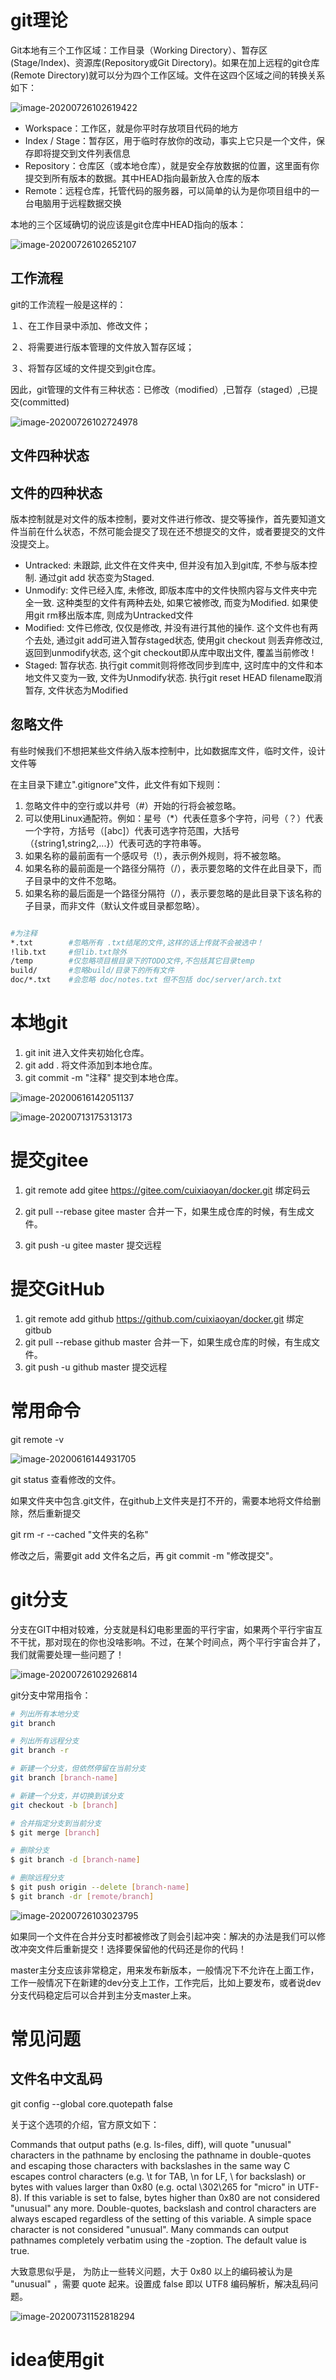 # git理论

Git本地有三个工作区域：工作目录（Working Directory）、暂存区(Stage/Index)、资源库(Repository或Git Directory)。如果在加上远程的git仓库(Remote Directory)就可以分为四个工作区域。文件在这四个区域之间的转换关系如下：

![image-20200726102619422](https://gitee.com/cuixiaoyan/uPic/raw/master/uPic/image-20200726102619422.png)

- Workspace：工作区，就是你平时存放项目代码的地方
- Index / Stage：暂存区，用于临时存放你的改动，事实上它只是一个文件，保存即将提交到文件列表信息
- Repository：仓库区（或本地仓库），就是安全存放数据的位置，这里面有你提交到所有版本的数据。其中HEAD指向最新放入仓库的版本
- Remote：远程仓库，托管代码的服务器，可以简单的认为是你项目组中的一台电脑用于远程数据交换

本地的三个区域确切的说应该是git仓库中HEAD指向的版本：

![image-20200726102652107](https://gitee.com/cuixiaoyan/uPic/raw/master/uPic/image-20200726102652107.png)

## 工作流程

git的工作流程一般是这样的：

１、在工作目录中添加、修改文件；

２、将需要进行版本管理的文件放入暂存区域；

３、将暂存区域的文件提交到git仓库。

因此，git管理的文件有三种状态：已修改（modified）,已暂存（staged）,已提交(committed)

![image-20200726102724978](https://gitee.com/cuixiaoyan/uPic/raw/master/uPic/image-20200726102724978.png)

## 文件四种状态

## 文件的四种状态

版本控制就是对文件的版本控制，要对文件进行修改、提交等操作，首先要知道文件当前在什么状态，不然可能会提交了现在还不想提交的文件，或者要提交的文件没提交上。

- Untracked: 未跟踪, 此文件在文件夹中, 但并没有加入到git库, 不参与版本控制. 通过git add 状态变为Staged.
- Unmodify: 文件已经入库, 未修改, 即版本库中的文件快照内容与文件夹中完全一致. 这种类型的文件有两种去处, 如果它被修改, 而变为Modified. 如果使用git rm移出版本库, 则成为Untracked文件
- Modified: 文件已修改, 仅仅是修改, 并没有进行其他的操作. 这个文件也有两个去处, 通过git add可进入暂存staged状态, 使用git checkout 则丢弃修改过, 返回到unmodify状态, 这个git checkout即从库中取出文件, 覆盖当前修改 !
- Staged: 暂存状态. 执行git commit则将修改同步到库中, 这时库中的文件和本地文件又变为一致, 文件为Unmodify状态. 执行git reset HEAD filename取消暂存, 文件状态为Modified

## 忽略文件

有些时候我们不想把某些文件纳入版本控制中，比如数据库文件，临时文件，设计文件等

在主目录下建立".gitignore"文件，此文件有如下规则：

1. 忽略文件中的空行或以井号（#）开始的行将会被忽略。
2. 可以使用Linux通配符。例如：星号（*）代表任意多个字符，问号（？）代表一个字符，方括号（[abc]）代表可选字符范围，大括号（{string1,string2,...}）代表可选的字符串等。
3. 如果名称的最前面有一个感叹号（!），表示例外规则，将不被忽略。
4. 如果名称的最前面是一个路径分隔符（/），表示要忽略的文件在此目录下，而子目录中的文件不忽略。
5. 如果名称的最后面是一个路径分隔符（/），表示要忽略的是此目录下该名称的子目录，而非文件（默认文件或目录都忽略）。

```bash

#为注释
*.txt        #忽略所有 .txt结尾的文件,这样的话上传就不会被选中！
!lib.txt     #但lib.txt除外
/temp        #仅忽略项目根目录下的TODO文件,不包括其它目录temp
build/       #忽略build/目录下的所有文件
doc/*.txt    #会忽略 doc/notes.txt 但不包括 doc/server/arch.txt
```

# 本地git

1. git init 进入文件夹初始化仓库。
2. git add . 将文件添加到本地仓库。
3. git commit -m "注释" 提交到本地仓库。

![image-20200616142051137](https://gitee.com/cuixiaoyan/uPic/raw/master/uPic/image-20200616142051137-20200616144815199.png)

![image-20200713175313173](/Users/cuixiaoyan/Library/Application%20Support/typora-user-images/image-20200713175313173.png)

#  提交gitee

1. git remote add gitee https://gitee.com/cuixiaoyan/docker.git  绑定码云

2. git pull --rebase gitee master  合并一下，如果生成仓库的时候，有生成文件。

3.  git push -u gitee master 提交远程

   

# 提交GitHub

1. git remote add github https://github.com/cuixiaoyan/docker.git   绑定gitbub
2. git pull --rebase github master  合并一下，如果生成仓库的时候，有生成文件。
3. git push -u github master 提交远程



# 常用命令

git remote -v 

![image-20200616144931705](https://gitee.com/cuixiaoyan/uPic/raw/master/uPic/image-20200616144931705.png)

git status 查看修改的文件。

如果文件夹中包含.git文件，在github上文件夹是打不开的，需要本地将文件给删除，然后重新提交

 git rm -r --cached "文件夹的名称" 

修改之后，需要git add 文件名之后，再 git commit -m "修改提交"。

# git分支

分支在GIT中相对较难，分支就是科幻电影里面的平行宇宙，如果两个平行宇宙互不干扰，那对现在的你也没啥影响。不过，在某个时间点，两个平行宇宙合并了，我们就需要处理一些问题了！

![image-20200726102926814](https://gitee.com/cuixiaoyan/uPic/raw/master/uPic/image-20200726102926814.png)

git分支中常用指令：

```bash
# 列出所有本地分支
git branch

# 列出所有远程分支
git branch -r

# 新建一个分支，但依然停留在当前分支
git branch [branch-name]

# 新建一个分支，并切换到该分支
git checkout -b [branch]

# 合并指定分支到当前分支
$ git merge [branch]

# 删除分支
$ git branch -d [branch-name]

# 删除远程分支
$ git push origin --delete [branch-name]
$ git branch -dr [remote/branch]
```

![image-20200726103023795](https://gitee.com/cuixiaoyan/uPic/raw/master/uPic/image-20200726103023795.png)

如果同一个文件在合并分支时都被修改了则会引起冲突：解决的办法是我们可以修改冲突文件后重新提交！选择要保留他的代码还是你的代码！

master主分支应该非常稳定，用来发布新版本，一般情况下不允许在上面工作，工作一般情况下在新建的dev分支上工作，工作完后，比如上要发布，或者说dev分支代码稳定后可以合并到主分支master上来。

# 常见问题

## 文件名中文乱码

git config --global core.quotepath false

关于这个选项的介绍，官方原文如下：

Commands that output paths (e.g. ls-files, diff), will quote "unusual" characters in the pathname by enclosing the pathname in double-quotes and escaping those characters with backslashes in the same way C escapes control characters (e.g. \t for TAB, \n for LF, \ for backslash) or bytes with values larger than 0x80 (e.g. octal \302\265 for "micro" in UTF-8). If this variable is set to false, bytes higher than 0x80 are not considered "unusual" any more. Double-quotes, backslash and control characters are always escaped regardless of the setting of this variable. A simple space character is not considered "unusual". Many commands can output pathnames completely verbatim using the -zoption. The default value is true.

大致意思似乎是， 为防止一些转义问题，大于 0x80 以上的编码被认为是 "unusual" ，需要 quote 起来。设置成 false 即以 UTF8 编码解析，解决乱码问题。




![image-20200731152818294](https://gitee.com/cuixiaoyan/uPic/raw/master/uPic/image-20200731152818294.png)

# idea使用git

